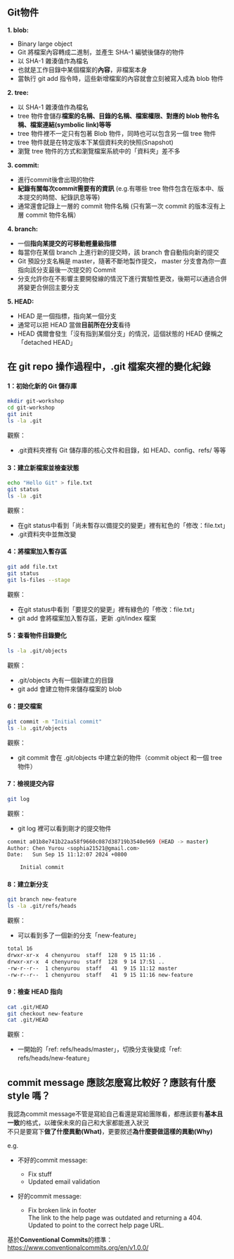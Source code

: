 Git物件
---

**1. blob:**
- Binary large object
- Git 將檔案內容轉成二進制，並產生 SHA-1 編號後儲存的物件
- 以 SHA-1 雜湊值作為檔名
- 也就是工作目錄中某個檔案的**內容**，非檔案本身
- 當執行 git add 指令時，這些新增檔案的內容就會立刻被寫入成為 blob 物件
  
**2. tree:**
- 以 SHA-1 雜湊值作為檔名
- tree 物件會儲存**檔案的名稱、目錄的名稱、檔案權限、對應的 blob 物件名稱、檔案連結(symbolic link)等等**
- tree 物件裡不一定只有包著 Blob 物件，同時也可以包含另一個 tree 物件
- tree 物件就是在特定版本下某個資料夾的快照(Snapshot)
- 瀏覽 tree 物件的方式和瀏覽檔案系統中的「資料夾」差不多

**3. commit:**
- 進行commit後會出現的物件
- **紀錄有關每次commit需要有的資訊** (e.g.有哪些 tree 物件包含在版本中、版本提交的時間、紀錄訊息等等)
- 通常還會記錄上一層的 commit 物件名稱 (只有第一次 commit 的版本沒有上層 commit 物件名稱）

**4. branch:**
- 一個**指向某提交的可移動輕量級指標**
- 每當你在某個 branch 上進行新的提交時，該 branch 會自動指向新的提交
- Git 預設分支名稱是 master，隨著不斷地製作提交， master 分支會為你一直指向該分支最後一次提交的 Commit
- 分支允許你在不影響主要開發線的情況下進行實驗性更改，後期可以通過合併將變更合併回主要分支

**5. HEAD:**
- HEAD 是一個指標，指向某一個分支
- 通常可以把 HEAD 當做**目前所在分支**看待
- HEAD 偶爾會發生「沒有指到某個分支」的情況，這個狀態的 HEAD 便稱之「detached HEAD」


在 git repo 操作過程中，.git 檔案夾裡的變化紀錄
---
#### 1：初始化新的 Git 儲存庫
  ```bash
  mkdir git-workshop
  cd git-workshop
  git init
  ls -la .git
  ```
  觀察：
  - .git資料夾裡有 Git 儲存庫的核心文件和目錄，如 HEAD、config、refs/ 等等

#### 3：建立新檔案並檢查狀態
  ```bash
  echo "Hello Git" > file.txt
  git status
  ls -la .git
  ```
  觀察：
  - 在git status中看到「尚未暫存以備提交的變更」裡有紅色的「修改：file.txt」
  - .git資料夾中並無改變

#### 4：將檔案加入暫存區
  ```bash
  git add file.txt
  git status
  git ls-files --stage
  ```
  觀察：
  - 在git status中看到「要提交的變更」裡有綠色的「修改：file.txt」
  - git add 會將檔案加入暫存區，更新 .git/index 檔案
  
#### 5：查看物件目錄變化
  ```bash
  ls -la .git/objects
  ```
  觀察：
  - .git/objects 內有一個新建立的目錄
  - git add 會建立物件來儲存檔案的 blob
  
#### 6：提交檔案
  ```bash
  git commit -m "Initial commit"
  ls -la .git/objects
  ```
  觀察：
  - git commit 會在 .git/objects 中建立新的物件（commit object 和一個 tree 物件）
  
#### 7：檢視提交內容
  ```bash
  git log
  ```
  觀察：
  - git log 裡可以看到剛才的提交物件
  ```bash
  commit a01b8e741b22aa58f9660c087d38719b3540e969 (HEAD -> master)
  Author: Chen Yurou <sophia21521@gmail.com>
  Date:   Sun Sep 15 11:12:07 2024 +0800
  
      Initial commit
  
  ```

#### 8：建立新分支
  ```bash
  git branch new-feature
  ls -la .git/refs/heads
  ```
  觀察：
  - 可以看到多了一個新的分支「new-feature」
  ```bash
  total 16
  drwxr-xr-x  4 chenyurou  staff  128  9 15 11:16 .
  drwxr-xr-x  4 chenyurou  staff  128  9 14 17:51 ..
  -rw-r--r--  1 chenyurou  staff   41  9 15 11:12 master
  -rw-r--r--  1 chenyurou  staff   41  9 15 11:16 new-feature
  ```

#### 9：檢查 HEAD 指向
  ```bash
  cat .git/HEAD
  git checkout new-feature
  cat .git/HEAD
  ```
  觀察：
  - 一開始的「ref: refs/heads/master」，切換分支後變成「ref: refs/heads/new-feature」
  

commit message 應該怎麼寫比較好？應該有什麼 style 嗎？
---

我認為commit message不管是寫給自己看還是寫給團隊看，都應該要有**基本且一致**的格式，以確保未來的自己和大家都能進入狀況<br>
不只是要寫下**做了什麼異動(What)**，更要敘述**為什麼要做這樣的異動(Why)** <br>

e.g.
- 不好的commit message:
  - Fix stuff
  - Updated email validation
    
- 好的commit message:
  - Fix broken link in footer<br>The link to the help page was outdated and returning a 404.<br>Updated to point to the correct help page URL.


基於**Conventional Commits**的標準：
<https://www.conventionalcommits.org/en/v1.0.0/>



